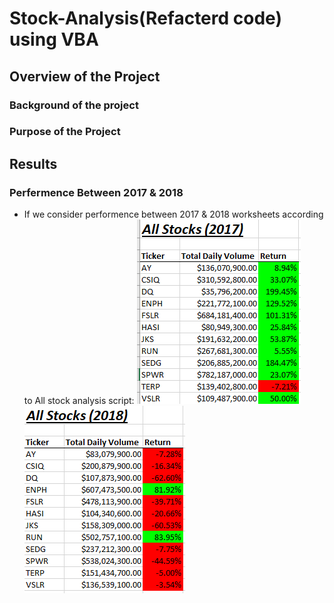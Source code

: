 # Stock-Analysis(Refacterd code) using VBA
## Overview of the Project
### Background of the project
### Purpose of the Project

## Results
### Perfermence Between 2017 & 2018
- If we consider performence between 2017 & 2018 worksheets according to All stock analysis script:
![](Resources/AllStockAnalysis2017Table.png)![](Resources/AllStockAnalysis2018Table.png)
 

